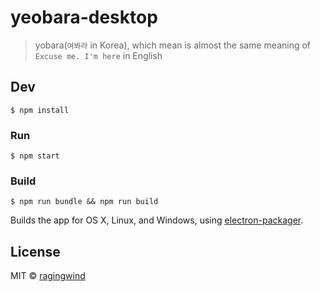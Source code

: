 # yeobara-desktop

> yobara(`여봐라` in Korea), which mean is almost the same meaning of `Excuse me. I'm here` in English


## Dev

```
$ npm install
```

### Run

```
$ npm start
```

### Build

```
$ npm run bundle && npm run build
```

Builds the app for OS X, Linux, and Windows, using [electron-packager](https://github.com/maxogden/electron-packager).


## License

MIT © [ragingwind](http://ragingwind.md)

